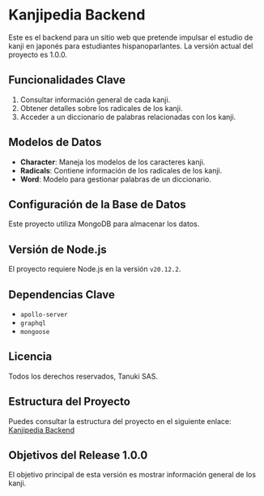 # Kanjipedia Backend

Este es el backend para un sitio web que pretende impulsar el estudio de kanji en japonés para estudiantes hispanoparlantes. La versión actual del proyecto es 1.0.0.

## Funcionalidades Clave

1. Consultar información general de cada kanji.
2. Obtener detalles sobre los radicales de los kanji.
3. Acceder a un diccionario de palabras relacionadas con los kanji.

## Modelos de Datos

- **Character**: Maneja los modelos de los caracteres kanji.
- **Radicals**: Contiene información de los radicales de los kanji.
- **Word**: Modelo para gestionar palabras de un diccionario.
<!-- - **User**: Actualmente no se usa. -->

## Configuración de la Base de Datos

Este proyecto utiliza MongoDB para almacenar los datos.

## Versión de Node.js

El proyecto requiere Node.js en la versión `v20.12.2`.

## Dependencias Clave

- `apollo-server`
- `graphql`
- `mongoose`

## Licencia

Todos los derechos reservados, Tanuki SAS.

## Estructura del Proyecto

Puedes consultar la estructura del proyecto en el siguiente enlace: [Kanjipedia Backend](https://github.com/juanor9/kanji-back)

## Objetivos del Release 1.0.0

El objetivo principal de esta versión es mostrar información general de los kanji.